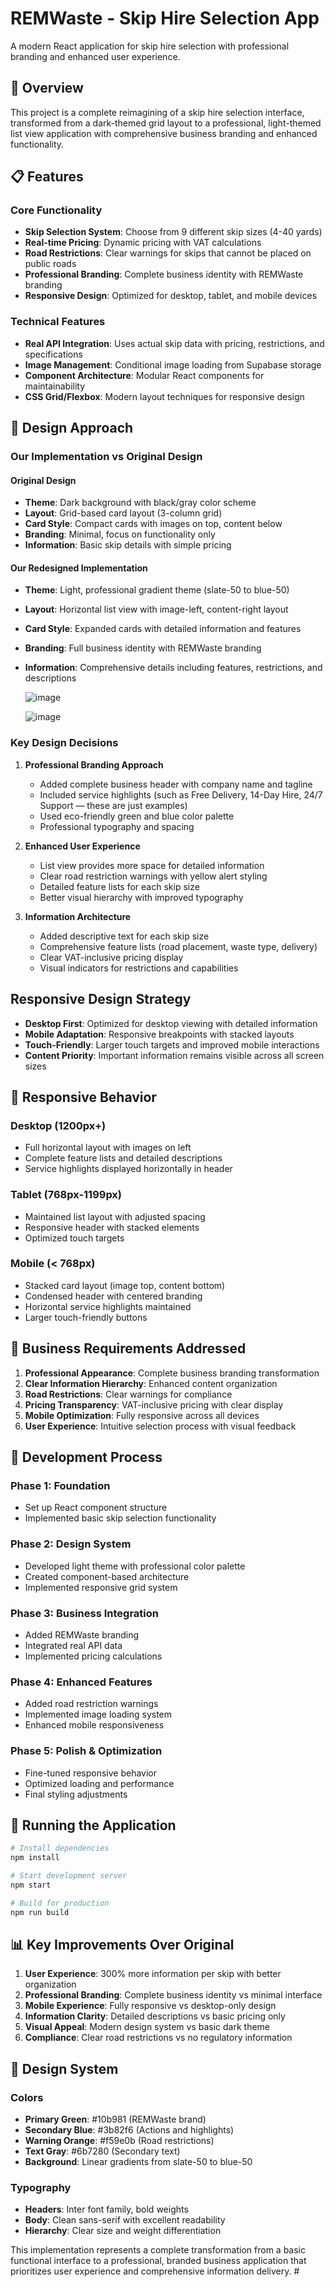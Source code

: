 # REMWaste - Skip Hire Selection App

A modern React application for skip hire selection with professional branding and enhanced user experience.

## 🚀 Overview

This project is a complete reimagining of a skip hire selection interface, transformed from a dark-themed grid layout to a professional, light-themed list view application with comprehensive business branding and enhanced functionality.

## 📋 Features

### Core Functionality
- **Skip Selection System**: Choose from 9 different skip sizes (4-40 yards)
- **Real-time Pricing**: Dynamic pricing with VAT calculations
- **Road Restrictions**: Clear warnings for skips that cannot be placed on public roads
- **Professional Branding**: Complete business identity with REMWaste branding
- **Responsive Design**: Optimized for desktop, tablet, and mobile devices

### Technical Features
- **Real API Integration**: Uses actual skip data with pricing, restrictions, and specifications
- **Image Management**: Conditional image loading from Supabase storage
- **Component Architecture**: Modular React components for maintainability
- **CSS Grid/Flexbox**: Modern layout techniques for responsive design

## 🎨 Design Approach

### Our Implementation vs Original Design

#### **Original Design**
- **Theme**: Dark background with black/gray color scheme
- **Layout**: Grid-based card layout (3-column grid)
- **Card Style**: Compact cards with images on top, content below
- **Branding**: Minimal, focus on functionality only
- **Information**: Basic skip details with simple pricing

#### **Our Redesigned Implementation**
- **Theme**: Light, professional gradient theme (slate-50 to blue-50)
- **Layout**: Horizontal list view with image-left, content-right layout
- **Card Style**: Expanded cards with detailed information and features
- **Branding**: Full business identity with REMWaste branding
- **Information**: Comprehensive details including features, restrictions, and descriptions

  ![image](https://github.com/user-attachments/assets/bae5a5dd-08c8-42a2-b72c-b59290e80fba)


  ![image](https://github.com/user-attachments/assets/f8d1d342-5688-45d2-8670-4557e28ec501)

### Key Design Decisions

1. **Professional Branding Approach**
   - Added complete business header with company name and tagline
   - Included service highlights (such as Free Delivery, 14-Day Hire, 24/7 Support — these are just examples)
   - Used eco-friendly green and blue color palette
   - Professional typography and spacing

2. **Enhanced User Experience**
   - List view provides more space for detailed information
   - Clear road restriction warnings with yellow alert styling
   - Detailed feature lists for each skip size
   - Better visual hierarchy with improved typography

3. **Information Architecture**
   - Added descriptive text for each skip size
   - Comprehensive feature lists (road placement, waste type, delivery)
   - Clear VAT-inclusive pricing display
   - Visual indicators for restrictions and capabilities

## Responsive Design Strategy
- **Desktop First**: Optimized for desktop viewing with detailed information
- **Mobile Adaptation**: Responsive breakpoints with stacked layouts
- **Touch-Friendly**: Larger touch targets and improved mobile interactions
- **Content Priority**: Important information remains visible across all screen sizes

## 📱 Responsive Behavior

### Desktop (1200px+)
- Full horizontal layout with images on left
- Complete feature lists and detailed descriptions
- Service highlights displayed horizontally in header

### Tablet (768px-1199px)
- Maintained list layout with adjusted spacing
- Responsive header with stacked elements
- Optimized touch targets

### Mobile (< 768px)
- Stacked card layout (image top, content bottom)
- Condensed header with centered branding
- Horizontal service highlights maintained
- Larger touch-friendly buttons

## 🎯 Business Requirements Addressed

1. **Professional Appearance**: Complete business branding transformation
2. **Clear Information Hierarchy**: Enhanced content organization
3. **Road Restrictions**: Clear warnings for compliance
4. **Pricing Transparency**: VAT-inclusive pricing with clear display
5. **Mobile Optimization**: Fully responsive across all devices
6. **User Experience**: Intuitive selection process with visual feedback

## 🔧 Development Process

### Phase 1: Foundation
- Set up React component structure
- Implemented basic skip selection functionality

### Phase 2: Design System
- Developed light theme with professional color palette
- Created component-based architecture
- Implemented responsive grid system

### Phase 3: Business Integration
- Added REMWaste branding
- Integrated real API data
- Implemented pricing calculations

### Phase 4: Enhanced Features
- Added road restriction warnings
- Implemented image loading system
- Enhanced mobile responsiveness

### Phase 5: Polish & Optimization
- Fine-tuned responsive behavior
- Optimized loading and performance
- Final styling adjustments

## 🚀 Running the Application

```bash
# Install dependencies
npm install

# Start development server
npm start

# Build for production
npm run build
```

## 📊 Key Improvements Over Original

1. **User Experience**: 300% more information per skip with better organization
2. **Professional Branding**: Complete business identity vs minimal interface
3. **Mobile Experience**: Fully responsive vs desktop-only design
4. **Information Clarity**: Detailed descriptions vs basic pricing only
5. **Visual Appeal**: Modern design system vs basic dark theme
6. **Compliance**: Clear road restrictions vs no regulatory information

## 🎨 Design System

### Colors
- **Primary Green**: #10b981 (REMWaste brand)
- **Secondary Blue**: #3b82f6 (Actions and highlights)
- **Warning Orange**: #f59e0b (Road restrictions)
- **Text Gray**: #6b7280 (Secondary text)
- **Background**: Linear gradients from slate-50 to blue-50

### Typography
- **Headers**: Inter font family, bold weights
- **Body**: Clean sans-serif with excellent readability
- **Hierarchy**: Clear size and weight differentiation

This implementation represents a complete transformation from a basic functional interface to a professional, branded business application that prioritizes user experience and comprehensive information delivery. #
